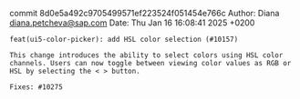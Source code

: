 commit 8d0e5a492c9705499571ef223524f051454e766c
Author: Diana <diana.petcheva@sap.com>
Date:   Thu Jan 16 16:08:41 2025 +0200

    feat(ui5-color-picker): add HSL color selection (#10157)
    
    This change introduces the ability to select colors using HSL color channels. Users can now toggle between viewing color values as RGB or HSL by selecting the < > button.
    
    Fixes: #10275
